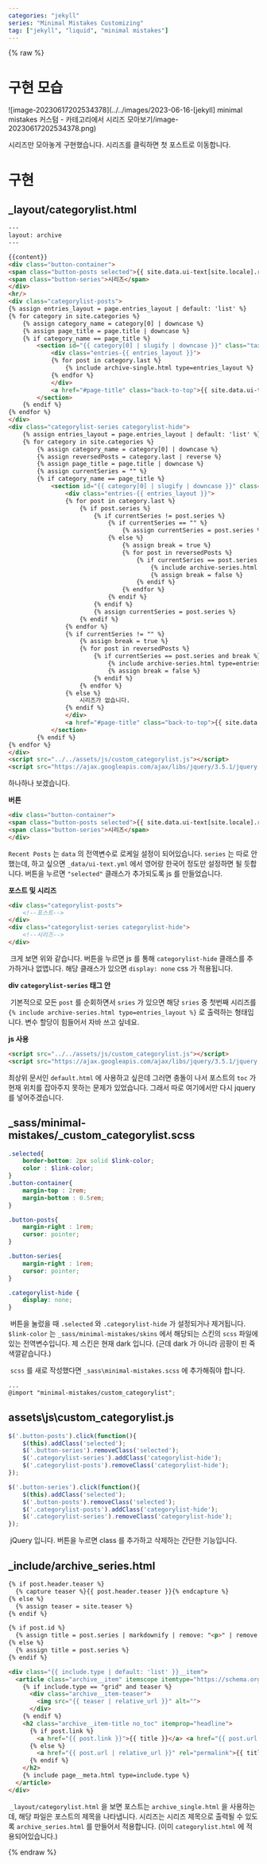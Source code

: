 ```yaml
---
categories: "jekyll"
series: "Minimal Mistakes Customizing"
tag: ["jekyll", "liquid", "minimal mistakes"]
---
```


{% raw %}

# 구현 모습

![image-20230617202534378](../../images/2023-06-16-[jekyll] minimal mistakes 커스텀 - 카테고리에서 시리즈 모아보기/image-20230617202534378.png)

시리즈만 모아놓게 구현했습니다. 시리즈를 클릭하면 첫 포스트로 이동합니다.

# 구현

## _layout/categorylist.html

```html
---
layout: archive
---

{{content}}
<div class="button-container">
<span class="button-posts selected">{{ site.data.ui-text[site.locale].recent_posts | default: "Recent Posts" }}</span>
<span class="button-series">시리즈</span>
</div>
<hr/>
<div class="categorylist-posts">
{% assign entries_layout = page.entries_layout | default: 'list' %}
{% for category in site.categories %}
    {% assign category_name = category[0] | downcase %}
    {% assign page_title = page.title | downcase %}
    {% if category_name == page_title %}
        <section id="{{ category[0] | slugify | downcase }}" class="taxonomy__section">
            <div class="entries-{{ entries_layout }}">
            {% for post in category.last %}
                {% include archive-single.html type=entries_layout %}
            {% endfor %}
            </div>
            <a href="#page-title" class="back-to-top">{{ site.data.ui-text[site.locale].back_to_top | default: 'Back to Top' }} &uarr;</a>
        </section>
    {% endif %}
{% endfor %}
</div>
<div class="categorylist-series categorylist-hide">
    {% assign entries_layout = page.entries_layout | default: 'list' %}
    {% for category in site.categories %}
        {% assign category_name = category[0] | downcase %}
        {% assign reversedPosts = category.last | reverse %}
        {% assign page_title = page.title | downcase %}
        {% assign currentSeries = "" %}
        {% if category_name == page_title %}
            <section id="{{ category[0] | slugify | downcase }}" class="taxonomy__section">
                <div class="entries-{{ entries_layout }}">
                {% for post in category.last %}
                    {% if post.series %}
                        {% if currentSeries != post.series %}
                            {% if currentSeries == "" %}
                                {% assign currentSeries = post.series %}         
                            {% else %}
                                {% assign break = true %}
                                {% for post in reversedPosts %}
                                    {% if currentSeries == post.series and break %}
                                        {% include archive-series.html type=entries_layout %}
                                        {% assign break = false %}
                                    {% endif %}
                                {% endfor %}
                            {% endif %}
                        {% endif %}
                        {% assign currentSeries = post.series %}
                    {% endif %}
                {% endfor %}
                {% if currentSeries != "" %}
                    {% assign break = true %}
                    {% for post in reversedPosts %}
                        {% if currentSeries == post.series and break %}
                            {% include archive-series.html type=entries_layout %}
                            {% assign break = false %}
                        {% endif %}
                    {% endfor %}
                {% else %}
                    시리즈가 없습니다.
                {% endif %}
                </div>
                <a href="#page-title" class="back-to-top">{{ site.data.ui-text[site.locale].back_to_top | default: 'Back to Top' }} &uarr;</a>
            </section>
        {% endif %}
{% endfor %}
</div>
<script src="../../assets/js/custom_categorylist.js"></script>
<script src="https://ajax.googleapis.com/ajax/libs/jquery/3.5.1/jquery.min.js"></script>
```

하나하나 보겠습니다.

**버튼**

```html
<div class="button-container">
<span class="button-posts selected">{{ site.data.ui-text[site.locale].recent_posts | default: "Recent Posts" }}</span>
<span class="button-series">시리즈</span>
</div>
```

`Recent Posts` 는 `data` 의 전역변수로 로케일 설정이 되어있습니다. `series` 는 따로 안했는데, 하고 싶으면 `_data/ui-text.yml` 에서 영어랑 한국어 정도만 설정하면 될 듯합니다. 버튼을 누르면 `"selected"` 클래스가 추가되도록 js 를 만들었습니다.

**포스트 및 시리즈**

```html
<div class="categorylist-posts">
	<!--포스트-->
</div>
<div class="categorylist-series categorylist-hide">
    <!--시리즈-->
</div>
```

​	크게 보면 위와 같습니다. 버튼을 누르면 js 를 통해 `categorylist-hide` 클래스를 추가하거나 없앱니다. 해당 클래스가 있으면 `display: none` css 가 적용됩니다.

**div `categorylist-series` 태그 안**

​	기본적으로 모든 `post` 를 순회하면서 `sries` 가 있으면 해당 `sries` 중 첫번째 시리즈를 `{% include archive-series.html type=entries_layout %}` 로 출력하는 형태입니다. 변수 할당이 힘들어서 자바 쓰고 싶네요.

**js 사용**

```html
<script src="../../assets/js/custom_categorylist.js"></script>
<script src="https://ajax.googleapis.com/ajax/libs/jquery/3.5.1/jquery.min.js"></script>
```

최상위 문서인 `default.html` 에 사용하고 싶은데 그러면 충돌이 나서 포스트의 `toc` 가 현재 위치를 잡아주지 못하는 문제가 있었습니다. 그래서 따로 여기에서만 다시 jquery 를 넣어주겠습니다.

## _sass/minimal-mistakes/\_custom_categorylist.scss

```scss
.selected{
    border-bottom: 2px solid $link-color;
    color : $link-color;
}
.button-container{
    margin-top : 2rem;
    margin-bottom : 0.5rem;
}

.button-posts{
    margin-right : 1rem;
    cursor: pointer;
}

.button-series{
    margin-right : 1rem;
    cursor: pointer;
}

.categorylist-hide {
    display: none;
}
```

​	버튼을 눌렀을 때 `.selected` 와 `.categorylist-hide` 가 설정되거나 제거됩니다. `$link-color` 는 `_sass/minimal-mistakes/skins` 에서 해당되는 스킨의 `scss` 파일에 있는 전역변수입니다. 제 스킨은 현재 dark 입니다. (근데 dark 가 아니라 곰팡이 핀 죽 색깔같습니다.)

​	`scss` 를 새로 작성했다면 `_sass\minimal-mistakes.scss` 에 추가해줘야 합니다.

```scss
...
@import "minimal-mistakes/custom_categorylist";
```



## assets\js\custom_categorylist.js

```js
$('.button-posts').click(function(){
    $(this).addClass('selected');
    $('.button-series').removeClass('selected');
    $('.categorylist-series').addClass('categorylist-hide');
    $('.categorylist-posts').removeClass('categorylist-hide');
});

$('.button-series').click(function(){
    $(this).addClass('selected');
    $('.button-posts').removeClass('selected');
    $('.categorylist-posts').addClass('categorylist-hide');
    $('.categorylist-series').removeClass('categorylist-hide');
});
```

​	jQuery 입니다. 버튼을 누르면 class 를 추가하고 삭제하는 간단한 기능입니다.

## _include/archive_series.html

```html
{% if post.header.teaser %}
  {% capture teaser %}{{ post.header.teaser }}{% endcapture %}
{% else %}
  {% assign teaser = site.teaser %}
{% endif %}

{% if post.id %}
  {% assign title = post.series | markdownify | remove: "<p>" | remove: "</p>" %}
{% else %}
  {% assign title = post.series %}
{% endif %}

<div class="{{ include.type | default: 'list' }}__item">
  <article class="archive__item" itemscope itemtype="https://schema.org/CreativeWork">
    {% if include.type == "grid" and teaser %}
      <div class="archive__item-teaser">
        <img src="{{ teaser | relative_url }}" alt="">
      </div>
    {% endif %}
    <h2 class="archive__item-title no_toc" itemprop="headline">
      {% if post.link %}
        <a href="{{ post.link }}">{{ title }}</a> <a href="{{ post.url | relative_url }}" rel="permalink"><i class="fas fa-link" aria-hidden="true" title="permalink"></i><span class="sr-only">Permalink</span></a>
      {% else %}
        <a href="{{ post.url | relative_url }}" rel="permalink">{{ title }}</a>
      {% endif %}
    </h2>
    {% include page__meta.html type=include.type %}
  </article>
</div>

```

​	`_layout/categorylist.html` 을 보면 포스트는 `archive_single.html` 을 사용하는데, 해당 파일은 포스트의 제목을 나타냅니다. 시리즈는 시리즈 제목으로 출력될 수 있도록 `archive_series.html` 를 만들어서 적용합니다. (이미 `categorylist.html` 에 적용되어있습니다.)

{% endraw %}
